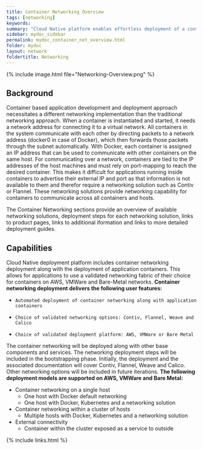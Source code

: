 ```yaml
---
title: Container Networking Overview
tags: [networking]
keywords:
summary: "Cloud Native platform enables effortless deployment of a container networking solution along with the deployment of application containers. This speeds up the ovarall deployment and meets the need for container isolation and effective connectivity at the start. The Cloud Native platform enables the applications teams to use a validated networking fabric of their choice for containers on AWS, VMWare and Bare-Metal networks." 
sidebar: mydoc_sidebar
permalink: mydoc_container_net_overview.html
folder: mydoc
layout: network
foldertitle: Networking
---
```



{% include image.html file="Networking-Overview.png" %}



## Background


Container based application development and deployment approach necessitates a different networking implementation than the traditional networking approach. When a container is instantiated and started, it needs a network address for connecting it to a virtual network. All containers in the system communicate with each other by directing packets to a network address (docker0 in case of Docker), which then forwards those packets through the subnet automatically. With Docker, each container is assigned an IP address that can be used to communicate with other containers on the same host. For communicating over a network, containers are tied to the IP addresses of the host machines and must rely on port-mapping to reach the desired container. This makes it difficult for applications running inside containers to advertise their external IP and port as that information is not available to them and therefor require a networking solution such as Contiv or Flannel. These networking solutions provide networking capability for containers to communicate across all containers and hosts.

The Container Networking sections provide an overview of available networking solutions, deployment steps for each networking solution, links to product pages, links to additional iformation and links to more detailed deployment guides.

## Capabilities

Cloud Native deployment platform includes container networking deployment along with the deployment of application containers. This allows for applications to use a validated networking fabric of their choice for containers on AWS, VMWare and Bare-Metal networks. **Container networking deployment delivers the following user features:**

* `Automated deployment of container networking along with application containers`

* `Choice of validated networking options: Contiv, Flannel, Weave and Calico`

* `Choice of validated deployment platform: AWS, VMWare or Bare Metal`

The container networking will be deployed along with other base components and services. The networking deployment steps will be included in the bootstrapping phase. 
Initially, the deployment and the associated documentation will cover Contiv, Flannel, Weave and Calico. Other networking options will be included in future iterations. **The following deployment models are supported on AWS, VMWare and Bare Metal:**

* Container networking on a single host
  * One host with Docker default networking
  * One host with Docker, Kubernetes and a networking solution
* Container networking within a cluster of hosts
  * Multiple hosts with Docker, Kubernetes and a networking solution
* External connectivity
  * Container within the cluster exposed as a service to outside


{% include links.html %}
